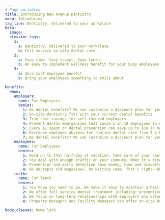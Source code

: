 ```yaml
---
# Page variables
title: Introducing New Avenue Dentistry
menu: Introducing
tag_line: Dentistry, delivered to your workplace
hero:
  image:
  elevator_tags:
    1:
      a: Dentistry, delivered to your workplace
      b: Full-service on-site dental care
    2:
      a: Save time. Save travel. Save teeth.
      b: An easy to implement wellness benefit for your busy employees
    3:
      a: Zero cost employee benefit
      b: Bring your employees something to smile about

benefits:
  whom:
    employers:
      name: For Employers
      benies:
        1: No dental benefits? We can customize a discount plan for your employees at no cost to you.
        2: On-site dentistry fits with your current dental benefits
        3: True cost savings for self-insured employers
        4: Prevent dental emergencies that cause 1 in 10 employees to miss a full day of work each year
        5: Every $1 spent on dental prevention can save up to $50 in medical treatment costs
        6: Decrease employee absence for routine dental care from 3-4 hours to 1 hour or less (including travel time)
        7: No dental benefits? We can customize a discount plan for your employees at no cost to you.
    employees:
      name: For Employees
      benies:
        1: Hold on to that half-day of vacation. Take care of your routine dental appointment in an hour or less.
        2: You deal with enough traffic on your commute. When it’s time to see a dentist we come to you.
        3: Prevention and early detection save money, time and discomfort long term.
        4: No decrepit old magazines. No waiting room. That's right--do your thing until we’re ready for you, we’ll let you know
    teeth:
      name: For Teeth
      benies:
        1: You know you need to go. We make it easy to maintain a healthy smile.
        2: We offer full-service dental treatment including: preventive, digital X-rays, cleanings, Invisalign, whitening, cosmetic treatment, surgical treatment
        3: We focus on long-term relationships with employers who value providing excellent benefits to their employees.
        4: Property Managers and Facility Managers can offer on-site dentistry to their tenants to help attract and retain tenants.

body_classes: home lark
---
```

